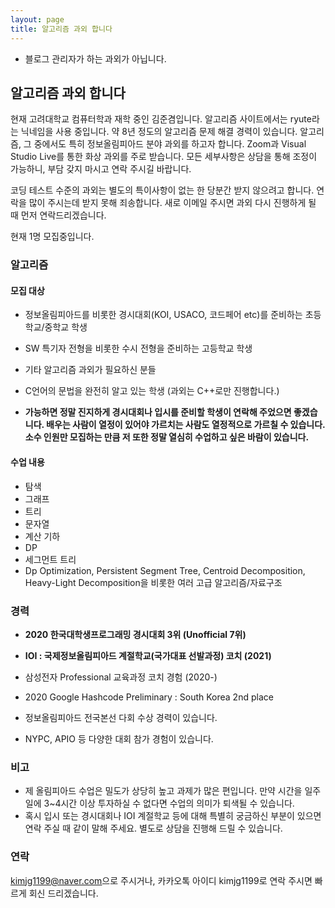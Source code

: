 ```yaml
---
layout: page
title: 알고리즘 과외 합니다
---
```


* 블로그 관리자가 하는 과외가 아닙니다.

## 알고리즘 과외 합니다
현재 고려대학교 컴퓨터학과 재학 중인 김준겸입니다. 알고리즘 사이트에서는 ryute라는 닉네임을 사용 중입니다. 약 8년 정도의 알고리즘 문제 해결 경력이 있습니다. 알고리즘, 그 중에서도 특히 정보올림피아드 분야 과외를 하고자 합니다. Zoom과 Visual Studio Live를 통한 화상 과외를 주로 받습니다. 모든 세부사항은 상담을 통해 조정이 가능하니, 부담 갖지 마시고 연락 주시길 바랍니다.

코딩 테스트 수준의 과외는 별도의 특이사항이 없는 한 당분간 받지 않으려고 합니다. 연락을 많이 주시는데 받지 못해 죄송합니다. 새로 이메일 주시면 과외 다시 진행하게 될 때 먼저 연락드리겠습니다.

현재 1명 모집중입니다.

### 알고리즘

#### 모집 대상
* 정보올림피아드를 비롯한 경시대회(KOI, USACO, 코드페어 etc)를 준비하는 초등학교/중학교 학생
* SW 특기자 전형을 비롯한 수시 전형을 준비하는 고등학교 학생
* 기타 알고리즘 과외가 필요하신 분들

* C언어의 문법을 완전히 알고 있는 학생 (과외는 C++로만 진행합니다.)
* **가능하면 정말 진지하게 경시대회나 입시를 준비할 학생이 연락해 주었으면 좋겠습니다. 배우는 사람이 열정이 있어야 가르치는 사람도 열정적으로 가르칠 수 있습니다. 소수 인원만 모집하는 만큼 저 또한 정말 열심히 수업하고 싶은 바람이 있습니다.**

#### 수업 내용
* 탐색
* 그래프
* 트리
* 문자열
* 계산 기하
* DP
* 세그먼트 트리
* Dp Optimization, Persistent Segment Tree, Centroid Decomposition, Heavy-Light Decomposition을 비롯한 여러 고급 알고리즘/자료구조


### 경력
* **2020 한국대학생프로그래밍 경시대회 3위 (Unofficial 7위)**
* **IOI : 국제정보올림피아드 계절학교(국가대표 선발과정) 코치 (2021)**
* 삼성전자 Professional 교육과정 코치 경험 (2020-)
* 2020 Google Hashcode Preliminary : South Korea 2nd place

* 정보올림피아드 전국본선 다회 수상 경력이 있습니다.
* NYPC, APIO 등 다양한 대회 참가 경험이 있습니다.

### 비고 

* 제 올림피아드 수업은 밀도가 상당히 높고 과제가 많은 편입니다. 만약 시간을 일주일에 3~4시간 이상 투자하실 수 없다면 수업의 의미가 퇴색될 수 있습니다.
* 혹시 입시 또는 경시대회나 IOI 계절학교 등에 대해 특별히 궁금하신 부분이 있으면 연락 주실 때 같이 말해 주세요. 별도로 상담을 진행해 드릴 수 있습니다.

### 연락
<style>
.mail-address:after{
    content:attr(data-name) "@" attr(data-domain) "." attr(data-tld);
    text-decoration: underline
}
</style>
<a href="#" class="mail-address" data-name="kimjg1199" data-domain="naver" data-tld="com" onclick="window.location.href = 'mailto:' + this.dataset.name + '@' + this.dataset.domain + '.' + this.dataset.tld"></a>으로 주시거나, 카카오톡 아이디 kimjg1199로 연락 주시면 빠르게 회신 드리겠습니다.
